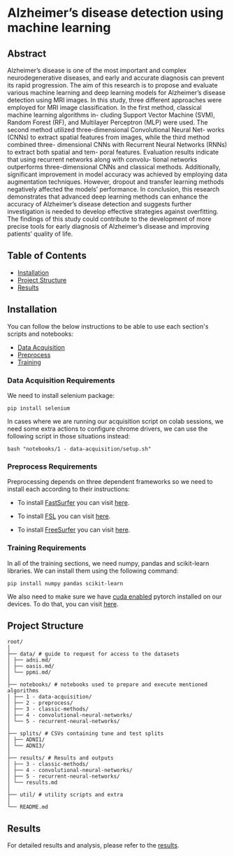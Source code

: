 # Alzheimer’s disease detection using machine learning

## Abstract

Alzheimer’s disease is one of the most important and complex neurodegenerative diseases,
and early and accurate diagnosis can prevent its rapid progression. The aim of this research is
to propose and evaluate various machine learning and deep learning models for Alzheimer’s
disease detection using MRI images. In this study, three different approaches were employed
for MRI image classification. In the first method, classical machine learning algorithms in-
cluding Support Vector Machine (SVM), Random Forest (RF), and Multilayer Perceptron
(MLP) were used. The second method utilized three-dimensional Convolutional Neural Net-
works (CNNs) to extract spatial features from images, while the third method combined three-
dimensional CNNs with Recurrent Neural Networks (RNNs) to extract both spatial and tem-
poral features. Evaluation results indicate that using recurrent networks along with convolu-
tional networks outperforms three-dimensional CNNs and classical methods. Additionally,
significant improvement in model accuracy was achieved by employing data augmentation
techniques. However, dropout and transfer learning methods negatively affected the models’
performance. In conclusion, this research demonstrates that advanced deep learning methods
can enhance the accuracy of Alzheimer’s disease detection and suggests further investigation
is needed to develop effective strategies against overfitting. The findings of this study could
contribute to the development of more precise tools for early diagnosis of Alzheimer’s disease
and improving patients’ quality of life.

## Table of Contents
- [Installation](#installation)
- [Project Structure](#project-structure)
- [Results](#results)
<!-- - [Acknowledgements](#acknowledgements) -->
<!-- - [License](#license) -->
<!-- - [Usage](#usage) -->
<!-- - [Configuration](#configuration) -->
<!-- - [Contributing](#contributing) -->

## Installation

You can follow the below instructions to be able to use each section's scripts and notebooks:

- [Data Acquisition](#data-acquisition-requirements)
- [Preprocess](#preprocess-requirements)
- [Training](#training-requirements)

### Data Acquisition Requirements

We need to install selenium package:

```shell
pip install selenium
```

In cases where we are running our acquisition script on colab sessions, we need some extra actions to configure chrome drivers, we can use the following script in those situations instead:

```shell
bash "notebooks/1 - data-acquisition/setup.sh"
```

### Preprocess Requirements

Preprocessing depends on three dependent frameworks so we need to install each according to their instructions:

- To install [FastSurfer](https://github.com/Deep-MI/FastSurfer) you can visit [here](https://github.com/Deep-MI/FastSurfer/blob/dev/doc/overview/INSTALL.md).

- To install [FSL](https://fsl.fmrib.ox.ac.uk/fsl/fslwiki/FSL) you can visit [here](https://fsl.fmrib.ox.ac.uk/fsl/fslwiki/FslInstallation).

- To install [FreeSurfer](https://surfer.nmr.mgh.harvard.edu/fswiki/FreeSurferWiki) you can visit [here](https://surfer.nmr.mgh.harvard.edu/fswiki/DownloadAndInstall).

### Training Requirements

In all of the training sections, we need numpy, pandas and scikit-learn libraries. We can install them using the following command:

```shell
pip install numpy pandas scikit-learn
```

We also need to make sure we have <ins>cuda enabled</ins> pytorch installed on our devices. To do that, you can visit [here](https://pytorch.org/).

## Project Structure

```
root/
│
├── data/ # guide to request for access to the datasets
│ ├── adni.md/
│ ├── oasis.md/
│ └── ppmi.md/ 
│
├── notebooks/ # notebooks used to prepare and execute mentioned algorithms
│ ├── 1 - data-acquisition/ 
│ ├── 2 - preprocess/ 
│ ├── 3 - classic-methods/ 
│ ├── 4 - convolutional-neural-networks/ 
│ └── 5 - recurrent-neural-networks/
│
├── splits/ # CSVs containing tune and test splits
│ ├── ADNI1/ 
│ └── ADNI3/ 
│
├── results/ # Results and outputs
│ ├── 3 - classic-methods/
│ ├── 4 - convolutional-neural-networks/
│ ├── 5 - recurrent-neural-networks/
│ └── results.md
│
├── util/ # utility scripts and extra
│
└── README.md

```

## Results

For detailed results and analysis, please refer to the [results](./results/results.md).

<!-- ## Acknowledgements -->

<!-- ## License -->

<!-- ## Usage -->

<!-- ## Configuration -->

<!-- ## Contributing -->